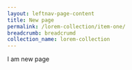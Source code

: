 ```yaml
---
layout: leftnav-page-content
title: New page
permalink: /lorem-collection/item-one/
breadcrumb: breadcrumd
collection_name: lorem-collection
---
```


I am new page 
